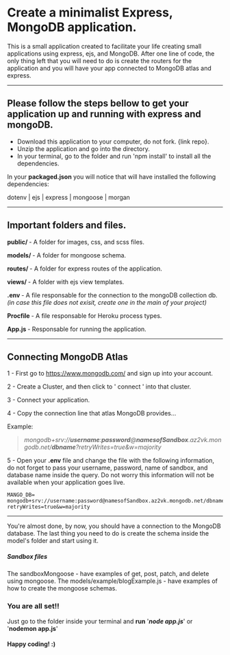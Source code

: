 # Create a minimalist Express, MongoDB application.

This is a small application created to facilitate your life creating small applications using express, ejs, and MongoDB. After one line of code, the only thing left that you will need to do is create the routers for the application and you will have your app connected to MongoDB atlas and express.

<hr>

## Please follow the steps bellow to get your application up and running with express and mongoDB.

- Download this application to your computer, do not fork.  {link repo}.
- Unzip the application and go into the directory.
- In your terminal, go to the folder and run 'npm install' to install all the dependencies.

In your **packaged.json** you will notice that will have installed the following dependencies:

dotenv | ejs | express | mongoose | morgan

<hr>

## Important folders and files.

<b> public/ </b> - A folder for images, css, and scss files.

<b> models/ </b> - A folder for mongoose schema.

<b> routes/ </b> - A folder for express routes of the application.

<b> views/ </b> - A folder with ejs view templates.

<b> .env </b> - A file responsable for the connection to the mongoDB collection db.
*(in case this file does not exisit, create one in the main of your project)*

<b> Procfile </b> - A file responsable for Heroku process types.

<b> App.js </b> - Responsable for running the application.



<hr>

## Connecting MongoDB Atlas

1 - First go to https://www.mongodb.com/ and sign up into your account.

2 - Create a Cluster, and then click to ' connect ' into that cluster.

3 - Connect your application.

4 - Copy the connection line that atlas MongoDB provides...

Example:
> *mongodb+srv://**username**:**password**@**namesofSandbox**.az2vk.mongodb.net/**dbname**?retryWrites=true&w=majority*


5 - Open your **.env** file and change the file with the following information, do not forget to pass your username, password, name of sandbox, and database name inside the query. Do not worry this information will not be available when your application goes live.

    MANGO_DB= mongodb+srv://username:password@namesofSandbox.az2vk.mongodb.net/dbname?retryWrites=true&w=majority

 <hr>

You're almost done, by now, you should have a connection to the MongoDB database. The last thing you need to do is create the schema inside the model's folder and start using it.

##### Sandbox files

The sandboxMongoose - have examples of get, post, patch, and delete using mongoose.
The models/example/blogExample.js - have examples of how to create the mongoose schemas.



### You are all set!!

Just go to the folder inside your terminal and **run** '***node app.js***' or '**nodemon app.js**'

#### Happy coding! :)
